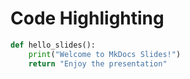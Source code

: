 # Code Highlighting

```python
def hello_slides():
    print("Welcome to MkDocs Slides!")
    return "Enjoy the presentation"
``` 